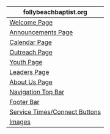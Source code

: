
<div align="center">
  
| follybeachbaptist.org                                    |
|--------------------------------------------------|
| [Welcome Page](index.md)                         |
| [Announcements Page]( /_pages/announcements.md/)                         |
| [Calendar Page]( /_pages/calendar.md/)           |
| [Outreach Page]( /_pages/outreach.md/)           |
| [Youth Page]( /_pages/youth.md/)                 |
| [Leaders Page]( /_pages/ourleaders.md/)
| [About Us Page]( /_pages/aboutus.md/)
| [Navigation Top Bar]( _data/navigation.yml)      |
| [Footer Bar]( _includes/footer.html)             |
| [Service Times/Connect Buttons]( _data/authors.yml) |
| [Images]( /assets/images/)                       |

</div>

